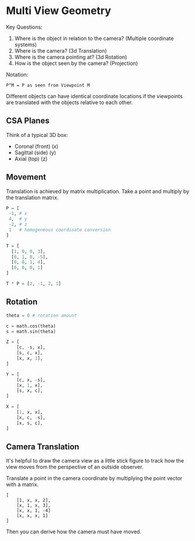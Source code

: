 # Multi View Geometry

Key Questions:

1. Where is the object in relation to the camera? (Multiple coordinate systems)
2. Where is the camera? (3d Translation)
3. Where is the camera pointing at? (3d Rotation)
4. How is the object seen by the camera? (Projection)

Notation:

```
P^M = P as seen from Viewpoint M
```

Different objects can have identical coordinate locations if the viewpoints are
translated with the objects relative to each other.

## CSA Planes

Think of a typical 3D box:

- Coronal (front) (x)
- Sagittal (side) (y)
- Axial (top) (z)

## Movement

Translation is achieved by matrix multiplication. Take a point and multiply by
the translation matrix.

```python
P = [
 -1, # x
 4,  # y
 -2, # z
 1   # homogeneous coordinate conversion
]

T = [
  [1, 0, 0, 3],
  [0, 1, 0, -5],
  [0, 0, 1, 4],
  [0, 0, 0, 1]
]

T * P = [2, -1, 2, 1]
```

## Rotation

```python
theta = 0 # rotation amount

c = math.cos(theta)
s = math.sin(theta)

Z = [
    [c, -s, x],
    [s, c, x],
    [x, x, 1],
]

Y = [
    [c, x, -s],
    [x, 1, x],
    [s, x, c],
]

X = [
    [1, x, x],
    [x, c, -s],
    [x, s, c],
]
```

## Camera Translation

It's helpful to draw the camera view as a little stick figure to track how the
view moves from the perspective of an outside observer.

Translate a point in the camera coordinate by multiplying the point vector with
a matrix.

```
[
    [1, x, x, 2],
    [x, 1, x, 3],
    [x, x, 1, -4]
    [x, x, x, 1]
]
```

Then you can derive how the camera must have moved.

